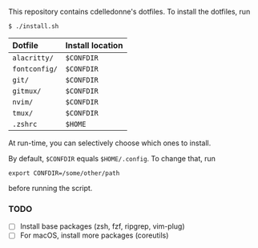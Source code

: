 This repository contains cdelledonne's dotfiles.  To install the dotfiles, run
```
$ ./install.sh
```

| Dotfile             | Install location   |
|:--------------------|:-------------------|
| `alacritty/`        | `$CONFDIR`         |
| `fontconfig/`       | `$CONFDIR`         |
| `git/`              | `$CONFDIR`         |
| `gitmux/`           | `$CONFDIR`         |
| `nvim/`             | `$CONFDIR`         |
| `tmux/`             | `$CONFDIR`         |
| `.zshrc`            | `$HOME`            |

At run-time, you can selectively choose which ones to install.

By default, `$CONFDIR` equals `$HOME/.config`.  To change that, run
```
export CONFDIR=/some/other/path
```
before running the script.

### TODO

- [ ] Install base packages (zsh, fzf, ripgrep, vim-plug)
- [ ] For macOS, install more packages (coreutils)
